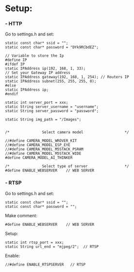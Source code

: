 # Setup:

### - HTTP
Go to settings.h and set:

    static const char* ssid = "";
    static const char* password = "DYk9RCbdEZ";
    
    // Variable to store the Ip
    #define IP
    #ifdef IP
    static IPAddress ip(192, 168, 1, 33);
    // Set your Gateway IP address
    static IPAddress gateway(192, 168, 1, 254); // Routers IP
    static IPAddress subnet(255, 255, 255, 0);
    #else
    static IPAddress ip;
    #endif
    
    static int server_port = xxx;
    static String server_username = "username";
    static String server_password = "password";
    
    static String img_path = "/Images";
    
    
    /*               Select camera model                   */
    
    //#define CAMERA_MODEL_WROVER_KIT
    //#define CAMERA_MODEL_ESP_EYE
    //#define CAMERA_MODEL_M5STACK_PSRAM
    //#define CAMERA_MODEL_M5STACK_WIDE
    #define CAMERA_MODEL_AI_THINKER
    
    /*               Select type of server                 */
    #define ENABLE_WEBSERVER    // WEB SERVER

### - RTSP
Go to settings.h and set:

    static const char* ssid = "";
    static const char* password = "";
    
Make comment:

    #define ENABLE_WEBSERVER    // WEB SERVER

Setup:

    static int rtsp_port = xxx;
    static String url_end = "mjpeg/2";  // RTSP
    
Enable:

    //#define ENABLE_RTSPSERVER   // RTSP